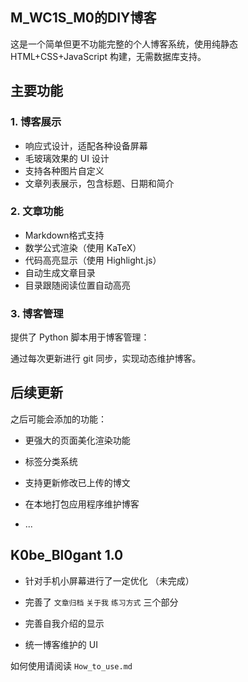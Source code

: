 ## M_WC1S_M0的DIY博客

这是一个简单但更不功能完整的个人博客系统，使用纯静态 HTML+CSS+JavaScript 构建，无需数据库支持。

## 主要功能

### 1. 博客展示 

- 响应式设计，适配各种设备屏幕
- 毛玻璃效果的 UI 设计
- 支持各种图片自定义
- 文章列表展示，包含标题、日期和简介

### 2. 文章功能
- Markdown格式支持
- 数学公式渲染（使用 KaTeX）
- 代码高亮显示（使用 Highlight.js）
- 自动生成文章目录
- 目录跟随阅读位置自动高亮

### 3. 博客管理
提供了 Python 脚本用于博客管理：

通过每次更新进行 git 同步，实现动态维护博客。

## 后续更新

之后可能会添加的功能：

- 更强大的页面美化渲染功能

- 标签分类系统

- 支持更新修改已上传的博文

- 在本地打包应用程序维护博客

- ...

## K0be_Bl0gant 1.0 

- 针对手机小屏幕进行了一定优化 （未完成）

- 完善了 `文章归档` `关于我` `练习方式` 三个部分

- 完善自我介绍的显示

- 统一博客维护的 UI

如何使用请阅读 `How_to_use.md`